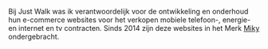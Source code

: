 Bij Just Walk was ik verantwoordelijk voor de ontwikkeling en onderhoud hun e-commerce websites voor het verkopen mobiele telefoon-, energie- en internet en tv contracten. Sinds 2014 zijn deze websites in het Merk [Miky](http://www.miky.nl) ondergebracht.
